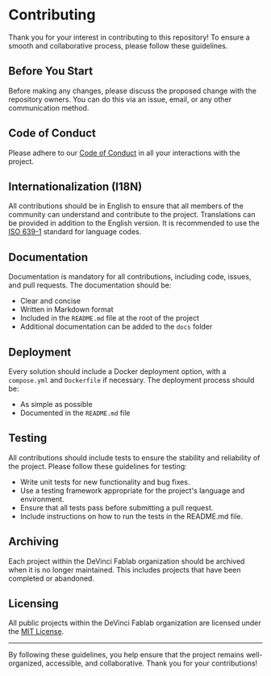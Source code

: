 # Contributing

Thank you for your interest in contributing to this repository! To ensure a smooth and collaborative process, please follow these guidelines.

## Before You Start

Before making any changes, please discuss the proposed change with the repository owners. You can do this via an issue, email, or any other communication method.

## Code of Conduct

Please adhere to our [Code of Conduct](./CODE_OF_CONDUCT.md) in all your interactions with the project.

## Internationalization (I18N)

All contributions should be in English to ensure that all members of the community can understand and contribute to the project. Translations can be provided in addition to the English version. It is recommended to use the [ISO 639-1](https://en.wikipedia.org/wiki/List_of_ISO_639-1_codes) standard for language codes.

## Documentation

Documentation is mandatory for all contributions, including code, issues, and pull requests. The documentation should be:

- Clear and concise
- Written in Markdown format
- Included in the `README.md` file at the root of the project
- Additional documentation can be added to the `docs` folder

## Deployment

Every solution should include a Docker deployment option, with a `compose.yml` and `Dockerfile` if necessary. The deployment process should be:

- As simple as possible
- Documented in the `README.md` file

## Testing

All contributions should include tests to ensure the stability and reliability of the project. Please follow these guidelines for testing:

- Write unit tests for new functionality and bug fixes.
- Use a testing framework appropriate for the project's language and environment.
- Ensure that all tests pass before submitting a pull request.
- Include instructions on how to run the tests in the README.md file.

## Archiving

Each project within the DeVinci Fablab organization should be archived when it is no longer maintained. This includes projects that have been completed or abandoned.

## Licensing

All public projects within the DeVinci Fablab organization are licensed under the [MIT License](../LICENSE).

---

By following these guidelines, you help ensure that the project remains well-organized, accessible, and collaborative. Thank you for your contributions!

